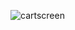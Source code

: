 ![cartscreen](https://github.com/arin-cruv/craver-cart/assets/141152925/77bf2ff0-d37d-444a-ab50-ad720171b14a)
